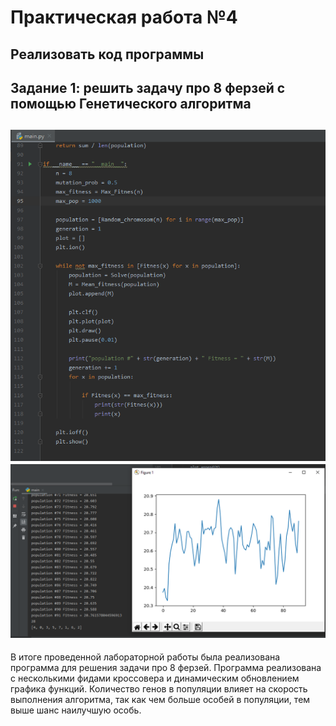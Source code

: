 Практическая работа №4
=========
Реализовать код программы
---------
Задание 1: решить задачу про 8 ферзей с помощью Генетического алгоритма
---------
![alt text](https://github.com/Salamandr-DEV/deep_learning_with_python_lab_4/blob/master/Screenshots/2020-03-01_22-43-45.png?raw=true)
![alt text](https://github.com/Salamandr-DEV/deep_learning_with_python_lab_4/blob/master/Screenshots/2020-03-01_22-44-03.png?raw=true)
---------
В итоге проведенной лабораторной работы была реализована программа для решения задачи про 8 ферзей. Программа реализована с несколькими фидами кроссовера и динамическим обновлением графика функций. Количество генов в популяции влияет на скорость выполнения алгоритма, так как чем больше особей в популяции, тем выше шанс наилучшую особь.
